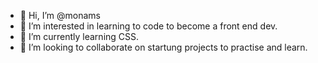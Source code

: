 - 👋 Hi, I’m @monams
- 👀 I’m interested in learning to code to become a front end dev.
- 🌱 I’m currently learning CSS.
- 💞️ I’m looking to collaborate on startung projects to practise and learn.



